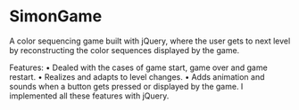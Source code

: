 # SimonGame
A color sequencing game built with jQuery, where the user gets to next level by reconstructing the color sequences displayed by the game.

Features:
• Dealed with the cases of game start, game over and game restart.
• Realizes and adapts to level changes.
• Adds animation and sounds when a button gets pressed or displayed by the game.
I implemented all these features with jQuery.
